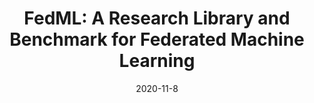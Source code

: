 ---
title: "FedML: A Research Library and Benchmark for Federated Machine Learning"
excerpt: 'Chaoyang He, Songze Li, Jinhyun So, Mi Zhang, Hongyi Wang, Xiaoyang Wang, Praneeth Vepakomma, Abhishek Singh, Hang Qiu, Li Shen, Peilin Zhao, Yan Kang, Yang Liu, Ramesh Raskar, Qiang Yang, Murali Annavaram, Salman Avestimehr ($\color{red}{\text{Spotlight and Best Paper Award Nominee}}$) \[[arXiv](https://arxiv.org/abs/2007.13518)\]'
date: 2020-11-8
venue: 'NeurIPS 2020 SpicyFL workshop'
pubtype: 'conference'
excerpt_separator: ""
---